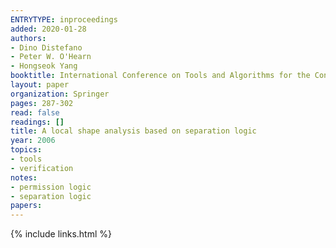 ```yaml
---
ENTRYTYPE: inproceedings
added: 2020-01-28
authors:
- Dino Distefano
- Peter W. O'Hearn
- Hongseok Yang
booktitle: International Conference on Tools and Algorithms for the Construction and Analysis of Systems
layout: paper
organization: Springer
pages: 287-302
read: false
readings: []
title: A local shape analysis based on separation logic
year: 2006
topics:
- tools
- verification
notes:
- permission logic
- separation logic
papers:
---
```


{% include links.html %}
